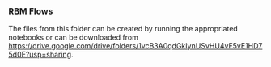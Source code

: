 ### RBM Flows

The files from this folder can be created by running the appropriated notebooks or can be downloaded from <https://drive.google.com/drive/folders/1vcB3A0qdGkIynUSvHU4vF5vE1HD75d0E?usp=sharing>.
